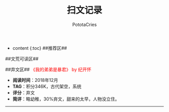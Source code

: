 ﻿---
layout: post
title:  "扫文记录"
categories: Reading
tags: 小说
author: PototaCries
---

* content
{:toc}
##推荐区##

##文荒可读区##

##弃文区##
<font color="red"> 
《我的弟弟是暴君》 by 纪开怀 
</font>
- **阅读时间**：2018年12月
- **TAG**：积分346K，古代架空，系统
- **评分**：弃文
- **简评**：略幼稚，30%弃文，甜来的太早，人物没立住。 ​​​​




------------
